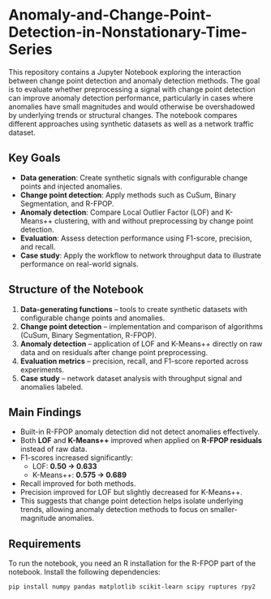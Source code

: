 # Anomaly-and-Change-Point-Detection-in-Nonstationary-Time-Series

This repository contains a Jupyter Notebook exploring the interaction between change point detection and anomaly detection methods. The goal is to evaluate whether preprocessing a signal with change point detection can improve anomaly detection performance, particularly in cases where anomalies have small magnitudes and would otherwise be overshadowed by underlying trends or structural changes.
The notebook compares different approaches using synthetic datasets as well as a network traffic dataset.

## Key Goals
- **Data generation**: Create synthetic signals with configurable change points and injected anomalies.  
- **Change point detection**: Apply methods such as CuSum, Binary Segmentation, and R-FPOP.  
- **Anomaly detection**: Compare Local Outlier Factor (LOF) and K-Means++ clustering, with and without preprocessing by change point detection.  
- **Evaluation**: Assess detection performance using F1-score, precision, and recall.  
- **Case study**: Apply the workflow to network throughput data to illustrate performance on real-world signals.  

## Structure of the Notebook
1. **Data-generating functions** – tools to create synthetic datasets with configurable change points and anomalies.  
2. **Change point detection** – implementation and comparison of algorithms (CuSum, Binary Segmentation, R-FPOP).  
3. **Anomaly detection** – application of LOF and K-Means++ directly on raw data and on residuals after change point preprocessing.  
4. **Evaluation metrics** – precision, recall, and F1-score reported across experiments.  
5. **Case study** – network dataset analysis with throughput signal and anomalies labeled.  

## Main Findings
- Built-in R-FPOP anomaly detection did not detect anomalies effectively.  
- Both **LOF** and **K-Means++** improved when applied on **R-FPOP residuals** instead of raw data.  
- F1-scores increased significantly:  
  - LOF: **0.50 → 0.633**  
  - K-Means++: **0.575 → 0.689**  
- Recall improved for both methods.  
- Precision improved for LOF but slightly decreased for K-Means++.  
- This suggests that change point detection helps isolate underlying trends, allowing anomaly detection methods to focus on smaller-magnitude anomalies.  

## Requirements
To run the notebook, you need an R installation for the R-FPOP part of the notebook. Install the following dependencies:

```bash
pip install numpy pandas matplotlib scikit-learn scipy ruptures rpy2

